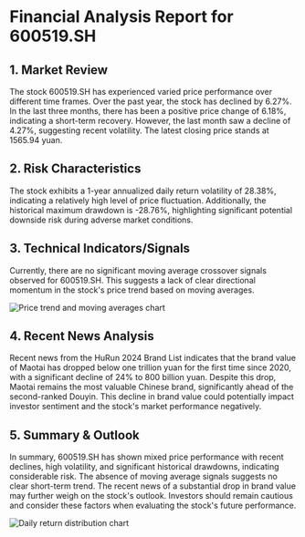 # Financial Analysis Report for 600519.SH

## 1. Market Review

The stock 600519.SH has experienced varied price performance over different time frames. Over the past year, the stock has declined by 6.27%. In the last three months, there has been a positive price change of 6.18%, indicating a short-term recovery. However, the last month saw a decline of 4.27%, suggesting recent volatility. The latest closing price stands at 1565.94 yuan.

## 2. Risk Characteristics

The stock exhibits a 1-year annualized daily return volatility of 28.38%, indicating a relatively high level of price fluctuation. Additionally, the historical maximum drawdown is -28.76%, highlighting significant potential downside risk during adverse market conditions.

## 3. Technical Indicators/Signals

Currently, there are no significant moving average crossover signals observed for 600519.SH. This suggests a lack of clear directional momentum in the stock's price trend based on moving averages.

![Price trend and moving averages chart](/home/dasoumao/NLP/test/600519SH_20250418_234911/600519SH_price_ma.png)

## 4. Recent News Analysis

Recent news from the HuRun 2024 Brand List indicates that the brand value of Maotai has dropped below one trillion yuan for the first time since 2020, with a significant decline of 24% to 800 billion yuan. Despite this drop, Maotai remains the most valuable Chinese brand, significantly ahead of the second-ranked Douyin. This decline in brand value could potentially impact investor sentiment and the stock's market performance negatively.

## 5. Summary & Outlook

In summary, 600519.SH has shown mixed price performance with recent declines, high volatility, and significant historical drawdowns, indicating considerable risk. The absence of moving average signals suggests no clear short-term trend. The recent news of a substantial drop in brand value may further weigh on the stock's outlook. Investors should remain cautious and consider these factors when evaluating the stock's future performance.

![Daily return distribution chart](/home/dasoumao/NLP/test/600519SH_20250418_234911/600519SH_ret_hist.png)